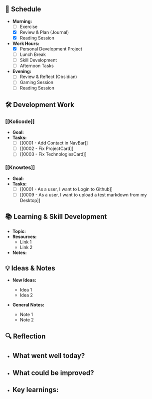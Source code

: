 ## 📅 Schedule
- **Morning:**
  - [ ] Exercise
  - [x] Review & Plan (Journal)
  - [x] Reading Session
- **Work Hours:**
  - [x] Personal Development Project
  - [ ] Lunch Break
  - [ ] Skill Development
  - [ ] Afternoon Tasks
- **Evening:**
  - [ ] Review & Reflect (Obsidian)
  - [ ] Gaming Session
  - [ ] Reading Session
## 🛠️ Development Work
### [[Kolicode]] 
- **Goal:** 
- **Tasks:**
  - [ ] [[0001 - Add Contact in NavBar]]
  - [ ] [[0002 - Fix ProjectCard]]
  - [ ] [[0003 - Fix TechnologiesCard]]
### [[Knowtes]]
- **Goal:** 
- **Tasks:**
  - [ ] [[0001 - As a user, I want to Login to Github]]
  - [ ] [[0009 - As a user, I want to upload a test markdown from my Desktop]]

## 📚 Learning & Skill Development
- **Topic:** 
- **Resources:**
  - Link 1
  - Link 2
- **Notes:**

## 💡 Ideas & Notes
- **New Ideas:**
  - Idea 1
  - Idea 2

- **General Notes:**
  - Note 1
  - Note 2

## 🔍 Reflection
- **What went well today?**
  - 
- **What could be improved?**
  - 
- **Key learnings:**
  - 
